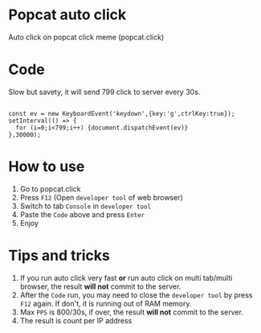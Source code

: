 # Popcat auto click
Auto click on popcat click meme (popcat.click)

# Code
Slow but savety, it will send 799 click to server every 30s.
```

const ev = new KeyboardEvent('keydown',{key:'g',ctrlKey:true});
setInterval(() => {
  for (i=0;i<799;i++) {document.dispatchEvent(ev)}
},30000);

```

# How to use
1. Go to popcat.click
2. Press `F12` (Open `developer tool` of web browser)
3. Switch to tab `Console` in `developer tool`
4. Paste the `Code` above and press `Enter`
5. Enjoy

# Tips and tricks
1. If you run auto click very fast **or** run auto click on multi tab/multi browser, the result **will not** commit to the server.
2. After the `Code` run, you may need to close the `developer tool` by press `F12` again. If don't, it is running out of RAM memory.
3. Max `PPS` is 800/30s, if over, the result **will not** commit to the server.
4. The result is count per IP address
